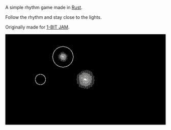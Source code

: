 A simple rhythm game made in [Rust](https://www.rust-lang.org/).

Follow the rhythm and stay close to the lights.

Originally made for [1-BIT JAM](https://itch.io/jam/1-bit-jam-wow/rate/2223874).

![loop](docs/loop.gif)
